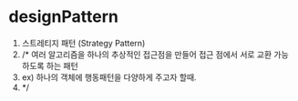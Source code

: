 # designPattern
1. 스트레티지 패턴 (Strategy Pattern)
2. /* 여러 알고리즘을 하나의 추상적인 접근점을 만들어 접근 점에서 서로 교환 가능하도록 하는 패턴
3.    ex) 하나의 객체에 행동패턴을 다양하게 주고자 할때.
6.    */
      
